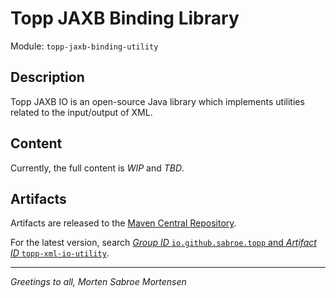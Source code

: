 # Topp JAXB Binding Library

Module: `topp-jaxb-binding-utility`

## Description

Topp JAXB IO is an open-source Java library which implements utilities related to the input/output of XML.

## Content

Currently, the full content is _WIP_ and _TBD_.

## Artifacts

Artifacts are released to the [Maven Central Repository](https://search.maven.org/).

For the latest version,
search
[_Group ID_ `io.github.sabroe.topp` and _Artifact ID_ `topp-xml-io-utility`](https://search.maven.org/search?q=g:io.github.sabroe.topp%20AND%20a:topp-xml-io-utility).

---

_Greetings to all, Morten Sabroe Mortensen_
